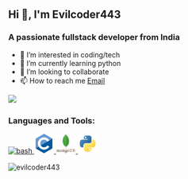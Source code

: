 ## Hi 👋, I'm Evilcoder443

### A passionate fullstack developer from India

- 👀 I’m interested in coding/tech
- 🌱 I’m currently learning python 
- 💞️ I’m looking to collaborate 
- 📫 How to reach me 
 [Email](mailto:developwithaditya@outlook.com)

![](https://komarev.com/ghpvc/?username=evilcoder443&color=dc143c)

<h3 align="left">Languages and Tools:</h3>
<p align="left"> <a href="https://www.gnu.org/software/bash/" target="_blank" rel="noreferrer"> <img src="https://www.vectorlogo.zone/logos/gnu_bash/gnu_bash-icon.svg" alt="bash" width="40" height="40"/> </a> <a href="https://www.cprogramming.com/" target="_blank" rel="noreferrer"> <img src="https://raw.githubusercontent.com/devicons/devicon/master/icons/c/c-original.svg" alt="c" width="40" height="40"/> </a> <a href="https://www.w3.org/html/" target="_blank" rel="noreferrer"> 
 <img src="https://raw.githubusercontent.com/devicons/devicon/master/icons/mongodb/mongodb-original-wordmark.svg" alt="mongodb" width="40" height="40"/> </a> <a href="https://www.perl.org/" target="_blank" rel="noreferrer"> 
 <img src="https://raw.githubusercontent.com/devicons/devicon/master/icons/python/python-original.svg" alt="python" width="40" height="40"/> </a> </p>

<p><img align="center" src="https://github-readme-stats.vercel.app/api/top-langs?username=evilcoder443&show_icons=true&locale=en&layout=compact" alt="evilcoder443"/></p>
